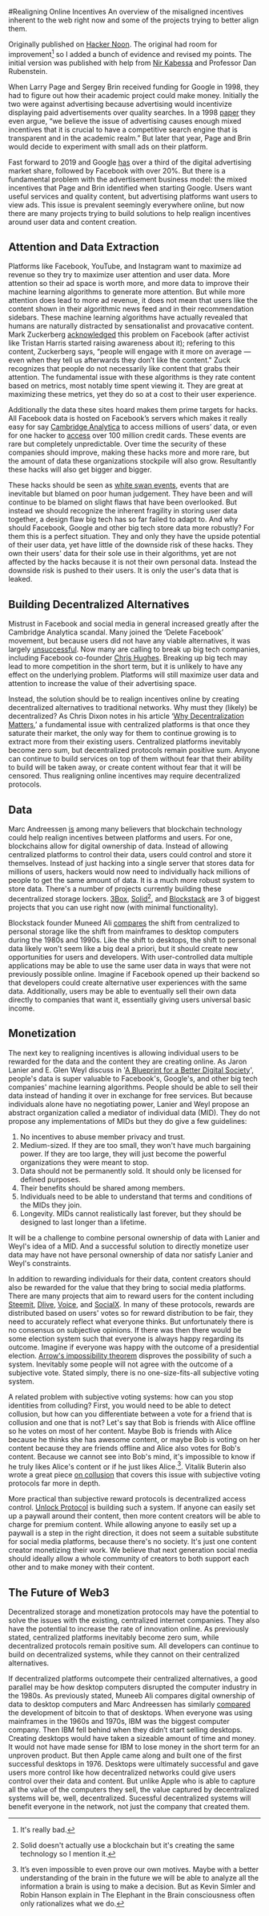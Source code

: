 #Realigning Online Incentives
An overview of the misaligned incentives inherent to the web right now and some of the projects trying to better align them.

Originally published on [Hacker Noon](https://hackernoon.com/realigning-online-incentives-jjp134hn). The original had room for improvement[^1] so I added a bunch of evidence and revised my points. The initial version was published with help from [Nir Kabessa](https://twitter.com/_kabessa) and Professor Dan Rubenstein.

When Larry Page and Sergey Brin received funding for Google in 1998, they had to figure out how their academic project could make money. Initially the two were against advertising because advertising would incentivize displaying paid advertisements over quality searches. In a 1998 [paper](https://www.sciencedirect.com/science/article/abs/pii/S1389128612003611) they even argue, “we believe the issue of advertising causes enough mixed incentives that it is crucial to have a competitive search engine that is transparent and in the academic realm.” But later that year, Page and Brin would decide to experiment with small ads on their platform.

Fast forward to 2019 and Google [has](https://www.vox.com/2019/2/20/18232433/digital-advertising-facebook-google-growth-tv-print-emarketer-2019) over a third of the digital advertising market share, followed by Facebook with over 20%. But there is a fundamental problem with the advertisement business model: the mixed incentives that Page and Brin identified when starting Google. Users want useful services and quality content, but advertising platforms want users to view ads. This issue is prevalent seemingly everywhere online, but now there are many projects trying to build solutions to help realign incentives around user data and content creation.

## Attention and Data Extraction
Platforms like Facebook, YouTube, and Instagram want to maximize ad revenue so they try to maximize user attention and user data. More attention so their ad space is worth more, and more data to improve their machine learning algorithms to generate more attention. But while more attention does lead to more ad revenue, it does not mean that users like the content shown in their algorithmic news feed and in their recommendation sidebars. These machine learning algorithms have actually revealed that humans are naturally distracted by sensationalist and provacative content. Mark Zuckerberg [acknowledged](https://www.facebook.com/notes/mark-zuckerberg/a-blueprint-for-content-governance-and-enforcement/10156443129621634/) this problem on Facebook (after activist like Tristan Harris started raising awareness about it); refering to this content, Zuckerberg says, “people will engage with it more on average — even when they tell us afterwards they don’t like the content." Zuck recognizes that people do not necessarily like content that grabs their attention. The fundamental issue with these algorithms is they rate content based on metrics, most notably time spent viewing it. They are great at maximizing these metrics, yet they do so at a cost to their user experience.

Additionally the data these sites hoard makes them prime targets for hacks. All Facebook data is hosted on Facebook’s servers which makes it really easy for say [Cambridge Analytica](https://www.theguardian.com/news/2018/mar/17/cambridge-analytica-facebook-influence-us-election) to access millions of users’ data, or even for one hacker to [access](https://www.cnn.com/2019/07/29/business/capital-one-data-breach/index.html) over 100 million credit cards. These events are rare but completely unpredictable. Over time the security of these companies should improve, making these hacks more and more rare, but the amount of data these organizations stockpile will also grow. Resultantly these hacks will also get bigger and bigger.

These hacks should be seen as [white swan events](https://en.wikipedia.org/wiki/Black_swan_theory), events that are inevitable but blamed on poor human judgement. They have been and will continue to be blamed on slight flaws that have been overlooked. But instead we should recognize the inherent fragility in storing user data together, a design flaw big tech has so far failed to adapt to. And why should Facebook, Google and other big tech store data more robustly? For them this is a perfect situation. They and only they have the upside potential of their user data, yet have little of the downside risk of these hacks. They own their users' data for their sole use in their algorithms, yet are not affected by the hacks because it is not their own personal data. Instead the downside risk is pushed to their users. It is only the user's data that is leaked.

## Building Decentralized Alternatives
Mistrust in Facebook and social media in general increased greatly after the Cambridge Analytica scandal. Many joined the ‘Delete Facebook’ movement, but because users did not have any viable alternatives, it was largely [unsuccessful](https://thenextweb.com/contributors/2018/03/28/data-shows-didnt-deletefacebook-make-sure-change-settings/). Now many are calling to break up big tech companies, including Facebook co-founder [Chris Hughes](https://www.nytimes.com/2019/05/09/opinion/sunday/chris-hughes-facebook-zuckerberg.html). Breaking up big tech may lead to more competition in the short term, but it is unlikely to have any effect on the underlying problem. Platforms will still maximize user data and attention to increase the value of their advertising space.

Instead, the solution should be to realign incentives online by creating decentralized alternatives to traditional networks. Why must they (likely) be decentralized? As Chris Dixon notes in his article ‘[Why Decentralization Matters](https://medium.com/s/story/why-decentralization-matters-5e3f79f7638e),’ a fundamental issue with centralized platforms is that once they saturate their market, the only way for them to continue growing is to extract more from their existing users. Centralized platforms inevitably become zero sum, but decentralized protocols remain positive sum. Anyone can continue to build services on top of them without fear that their ability to build will be taken away, or create content without fear that it will be censored. Thus realigning online incentives may require decentralized protocols.

## Data
Marc Andreessen [is](https://a16z.com/2019/08/29/internet-past-crypto-future-crypto-regulatory-summit/) among many believers that blockchain technology could help realign incentives between platforms and users. For one, blockchains allow for digital ownership of data. Instead of allowing centralized platforms to control their data, users could control and store it themselves. Instead of just hacking into a single server that stores data for millions of users, hackers would now need to individually hack millions of people to get the same amount of data. It is a much more robust system to store data. There's a number of projects currently building these decentralized storage lockers. [3Box](https://3box.io/), [Solid](https://solid.inrupt.com/)[^2], and [Blockstack](https://blockstack.org/) are 3 of biggest projects that you can use right now (with minimal functionality).

Blockstack founder Muneed Ali [compares](https://medium.com/@muneeb/the-next-wave-of-computing-743295b4bc73) the shift from centralized to personal storage like the shift from mainframes to desktop computers during the 1980s and 1990s. Like the shift to desktops, the shift to personal data likely won't seem like a big deal a priori, but it should create new opportunities for users and developers. With user-controlled data multiple applications may be able to use the same user data in ways that were not previously possible online. Imagine if Facebook opened up their backend so that developers could create alternative user experiences with the same data. Additionally, users may be able to eventually sell their own data directly to companies that want it, essentially giving users universal basic income.

## Monetization
The next key to realigning incentives is allowing individual users to be rewarded for the data and the content they are creating online. As Jaron Lanier and E. Glen Weyl discuss in '[A Blueprint for a Better Digital Society](https://hbr.org/2018/09/a-blueprint-for-a-better-digital-society)', people's data is super valuable to Facebook's, Google's, and other big tech companies' machine learning algorithms. People should be able to sell their data instead of handing it over in exchange for free services. But because individuals alone have no negotiating power, Lanier and Weyl propose an abstract organization called a mediator of individual data (MID). They do not propose any implementations of MIDs but they do give a few guidelines:
1. No incentives to abuse member privacy and trust.
2. Medium-sized. If they are too small, they won't have much bargaining power. If they are too large, they will just become the powerful organizations they were meant to stop.
3. Data should not be permanently sold. It should only be licensed for defined purposes.
4. Their benefits should be shared among members.
5. Individuals need to be able to understand that terms and conditions of the MIDs they join.
6. Longevity. MIDs cannot realistically last forever, but they should be designed to last longer than a lifetime.

It will be a challenge to combine personal ownership of data with Lanier and Weyl's idea of a MID. And a successful solution to directly monetize user data may have not have personal ownership of data nor satisfy Lanier and Weyl's constraints.

In addition to rewarding individuals for their data, content creators should also be rewarded for the value that they bring to social media platforms. There are many projects that aim to reward users for the content including [Steemit](https://steem.com/steem-whitepaper.pdf), [Dlive](https://dlive.tv/), [Voice](https://voice.com/), and [SocialX](https://socialx.network/). In many of these protocols, rewards are distributed based on users' votes so for reward distribution to be fair, they need to accurately reflect what everyone thinks. But unfortunately there is no consensus on subjective opinions. If there was then there would be some election system such that everyone is always happy regarding its outcome. Imagine if everyone was happy with the outcome of a presidential election. [Arrow's impossibility theorem](https://en.wikipedia.org/wiki/Arrow%27s_impossibility_theorem) disproves the possibility of such a system. Inevitably some people will not agree with the outcome of a subjective vote. Stated simply, there is no one-size-fits-all subjective voting system.

A related problem with subjective voting systems: how can you stop identities from colluding? First, you would need to be able to detect collusion, but how can you differentiate between a vote for a friend that is collusion and one that is not? Let's say that Bob is friends with Alice offline so he votes on most of her content. Maybe Bob is friends with Alice because he thinks she has awesome content, or maybe Bob is voting on her content because they are friends offline and Alice also votes for Bob's content. Because we cannot see into Bob's mind, it's impossible to know if he truly likes Alice's content or if he just likes Alice.[^3]. Vitalik Buterin also wrote a great piece [on collusion](https://vitalik.ca/general/2019/04/03/collusion.html) that covers this issue with subjective voting protocols far more in depth.

More practical than subjective reward protocols is decentralized access control. [Unlock Protocol](https://unlock-protocol.com/) is building such a system. If anyone can easily set up a paywall around their content, then more content creators will be able to charge for premium content. While allowing anyone to easily set up a paywall is a step in the right direction, it does not seem a suitable substitute for social media platforms, because there's no society. It's just one content creator monetizing their work. We believe that next generation social media should ideally allow a whole community of creators to both support each other and to make money with their content.

## The Future of Web3
Decentralized storage and monetization protocols may have the potential to solve the issues with the existing, centralized internet companies. They also have the potential to increase the rate of innovation online. As previously stated, centralized platforms inevitably become zero sum, while decentralized protocols remain positive sum. All developers can continue to build on decentralized systems, while they cannot on their centralized alternatives.

If decentralized platforms outcompete their centralized alternatives, a good parallel may be how desktop computers disrupted the computer industry in the 1980s. As previously stated, Muneeb Ali compares digital ownership of data to desktop computers and Marc Andreessen has similarly [compared](https://dealbook.nytimes.com/2014/01/21/why-bitcoin-matters/) the development of bitcoin to that of desktops. When everyone was using mainframes in the 1960s and 1970s, IBM was the biggest computer company. Then IBM fell behind when they didn’t start selling desktops. Creating desktops would have taken a sizeable amount of time and money. It would not have made sense for IBM to lose money in the short term for an unproven product. But then Apple came along and built one of the first successful desktops in 1976. Desktops were ultimately successful and gave users more control like how decentralized networks could give users control over their data and content. But unlike Apple who is able to capture all the value of the computers they sell, the value captured by decentralized systems will be, well, decentralized. Sucessful decentralized systems will benefit everyone in the network, not just the company that created them.

[^1]: It's really bad.

[^2]: Solid doesn't actually use a blockchain but it's creating the same technology so I mention it.

[^3]: It’s even impossible to even prove our own motives. Maybe with a better understanding of the brain in the future we will be able to analyze all the information a brain is using to make a decision. But as Kevin Simler and Robin Hanson explain in The Elephant in the Brain consciousness often only rationalizes what we do.
